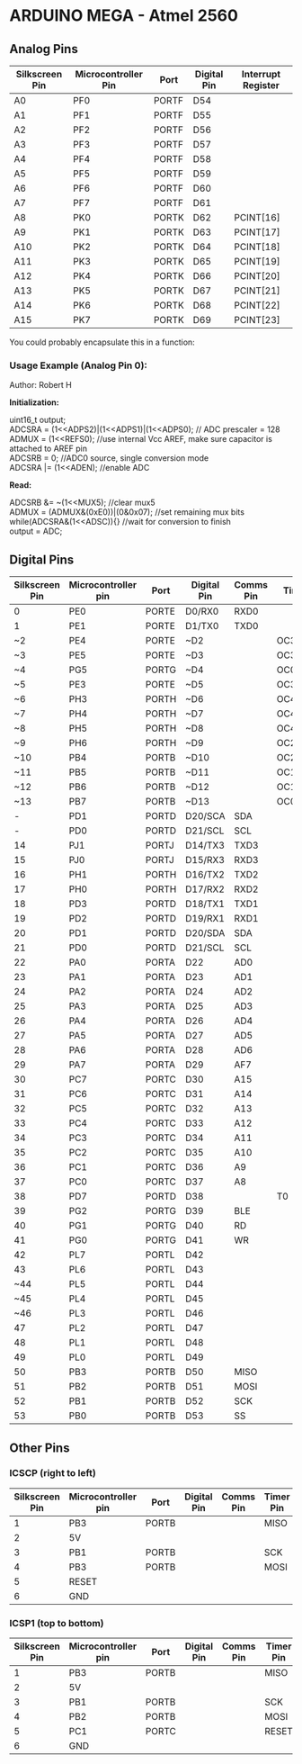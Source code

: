 # ARDUINO MEGA - Atmel 2560

## Analog Pins
|   Silkscreen Pin	|Microcontroller Pin   	|Port  	|Digital Pin   	|Interrupt Register   	|
|---	|---	|---	|---	|---	|
|A0   	|PF0   	|PORTF   	|D54   	|   	|
|A1   	|PF1   	|PORTF   	|D55   	|   	|
|A2    	|PF2   	|PORTF   	|D56   	|   	|
|A3     |PF3   	|PORTF   	|D57   	|   	|
|A4     |PF4   	|PORTF   	|D58   	|   	|
|A5     |PF5   	|PORTF   	|D59   	|   	|
|A6     |PF6   	|PORTF   	|D60   	|   	|
|A7     |PF7   	|PORTF   	|D61   	|   	|
|A8     |PK0   	|PORTK   	|D62   	|PCINT[16]  	|
|A9     |PK1   	|PORTK   	|D63   	|PCINT[17]   	|
|A10    |PK2   	|PORTK   	|D64   	|PCINT[18]   	|
|A11    |PK3   	|PORTK   	|D65   	|PCINT[19]   	|
|A12    |PK4   	|PORTK   	|D66   	|PCINT[20]   	|
|A13    |PK5   	|PORTK   	|D67   	|PCINT[21]   	|
|A14    |PK6   	|PORTK   	|D68   	|PCINT[22]   	|
|A15    |PK7   	|PORTK   	|D69   	|PCINT[23]   	|

You could probably encapsulate this in a function:
### Usage Example (Analog Pin 0):
Author: Robert H

**Initialization:** 

uint16_t output;  
ADCSRA = (1<<ADPS2)|(1<<ADPS1)|(1<<ADPS0);     // ADC prescaler = 128  
ADMUX = (1<<REFS0);                            //use internal Vcc AREF, make sure capacitor is attached to AREF pin  
ADCSRB = 0;                                    //ADC0 source, single conversion mode  
ADCSRA |= (1<<ADEN);                           //enable ADC  

**Read:** 

ADCSRB &= ~(1<<MUX5);                           //clear mux5  
ADMUX = (ADMUX&(0xE0))|(0&0x07);                //set remaining mux bits  
while(ADCSRA&(1<<ADSC)){}                       //wait for conversion to finish  
output = ADC;  


## Digital Pins

|Silkscreen Pin   |Microcontroller pin   |Port   |Digital Pin   |Comms Pin   |Timer Pin| Interrupt Pin|
|---|---|---|---|---|---|---|
|0   |PE0   |PORTE   |D0/RX0   |RXD0   |   |PCINT[8]   |
|1   |PE1   |PORTE   |D1/TX0   |TXD0   |   |   |
|~2  |PE4   |PORTE   |~D2   |   |OC3B   |INT[4]   |
|~3  |PE5   |PORTE   |~D3   |   |OC3C   |INT[6]   |
|~4  |PG5   |PORTG   |~D4   |   |OC0B   |   |
|~5  |PE3   |PORTE   |~D5   |   |OC3A   |   |
|~6  |PH3   |PORTH   |~D6   |   |OC4A   |   |
|~7  |PH4   |PORTH   |~D7   |   |OC4B   |   |
|~8  |PH5   |PORTH   |~D8   |   |OC4C   |   |
|~9  |PH6   |PORTH   |~D9   |   |OC2B   |   |
|~10 |PB4   |PORTB   |~D10  |   |OC2A   |PCINT[4]   |
|~11 |PB5   |PORTB   |~D11  |   |OC1A   |PCINT[5]   |
|~12 |PB6   |PORTB   |~D12  |   |OC1B   |PCINT[6]   |
|~13 |PB7   |PORTB   |~D13  |   |OC0A/OC1C|PCINT[7]   |
|-   |PD1   |PORTD   |D20/SCA   |SDA   |   |INT[1]   |
|-   |PD0   |PORTD   |D21/SCL   |SCL   |   |INT[0]   |
|14  |PJ1   |PORTJ   |D14/TX3   |TXD3   |   |   |
|15  |PJ0   |PORTJ   |D15/RX3   |RXD3   |   |   |
|16  |PH1   |PORTH   |D16/TX2   |TXD2   |   |   |
|17  |PH0   |PORTH   |D17/RX2   |RXD2   |   |   |
|18  |PD3   |PORTD   |D18/TX1   |TXD1   |   |   |
|19  |PD2   |PORTD   |D19/RX1   |RXD1   |   |   |
|20  |PD1   |PORTD   |D20/SDA   |SDA   |   |   |
|21  |PD0   |PORTD   |D21/SCL   |SCL   |   |   |
|22   |PA0   |PORTA   |D22   |AD0   |   |   |
|23   |PA1   |PORTA   |D23   |AD1   |   |   |
|24   |PA2   |PORTA   |D24   |AD2   |   |   |
|25   |PA3   |PORTA   |D25   |AD3   |   |   |
|26   |PA4   |PORTA   |D26   |AD4   |   |   |
|27   |PA5   |PORTA   |D27   |AD5   |   |   |
|28   |PA6   |PORTA   |D28   |AD6   |   |   |
|29   |PA7   |PORTA   |D29   |AF7   |   |   |
|30   |PC7   |PORTC   |D30   |A15   |   |   |
|31   |PC6   |PORTC   |D31   |A14   |   |   |
|32   |PC5   |PORTC   |D32   |A13   |   |   |
|33   |PC4   |PORTC   |D33   |A12   |   |   |
|34   |PC3   |PORTC   |D34   |A11   |   |   |
|35   |PC2   |PORTC   |D35   |A10   |   |   |
|36   |PC1   |PORTC   |D36   |A9    |   |   |
|37   |PC0   |PORTC   |D37   |A8    |   |   |
|38   |PD7   |PORTD   |D38   |      |T0 |   |
|39   |PG2   |PORTG   |D39   |BLE   |   |   |
|40   |PG1   |PORTG   |D40   |RD    |   |   |
|41   |PG0   |PORTG   |D41   |WR    |   |   |
|42   |PL7   |PORTL   |D42   |      |   |   |
|43   |PL6   |PORTL   |D43   |   |   |   |
|~44  |PL5   |PORTL   |D44   |   |   |   |
|~45  |PL4   |PORTL   |D45   |   |   |   |
|~46  |PL3   |PORTL   |D46   |   |   |   |
|47   |PL2   |PORTL   |D47   |   |   |   |
|48   |PL1   |PORTL   |D48   |   |   |   |
|49   |PL0   |PORTL   |D49   |   |   |   |
|50   |PB3   |PORTB   |D50   |MISO   |   |PCINT[3]   |
|51   |PB2   |PORTB   |D51   |MOSI   |    |PCINT[2]   |
|52   |PB1   |PORTB   |D52   |SCK    |    |PCINT[1]   |
|53   |PB0   |PORTB   |D53   |SS     |    |PCINT[0]   |

## Other Pins

### ICSCP (right to left)

|Silkscreen Pin   |Microcontroller pin   |Port   |Digital Pin   |Comms Pin   |Timer Pin| Interrupt Pin|
|---|---|---|---|---|---|---|
|1   |PB3   |PORTB   |   |   |MISO  |PCINT[3]   |
|2   |5V   |   |   |   |   |   |
|3   |PB1   |PORTB   |   |   |SCK   |PCINT[1]   |
|4   |PB3   |PORTB   |   |   |MOSI  |PCINT[2]   |
|5   |RESET |   |   |   |   |   |
|6   |GND   |   |   |   |   |   |

### ICSP1 (top to bottom)

|Silkscreen Pin   |Microcontroller pin   |Port   |Digital Pin   |Comms Pin   |Timer Pin| Interrupt Pin|
|---|---|---|---|---|---|---|
|1   |PB3   |PORTB   |   |   |MISO  |   |
|2   |5V   |   |   |   |   |   |
|3   |PB1   |PORTB   |   |   |SCK   |   |
|4   |PB2   |PORTB   |   |   |MOSI  |   |
|5   |PC1 |PORTC   |   |   |RESET   |   |
|6   |GND   |   |   |   |   |   |

